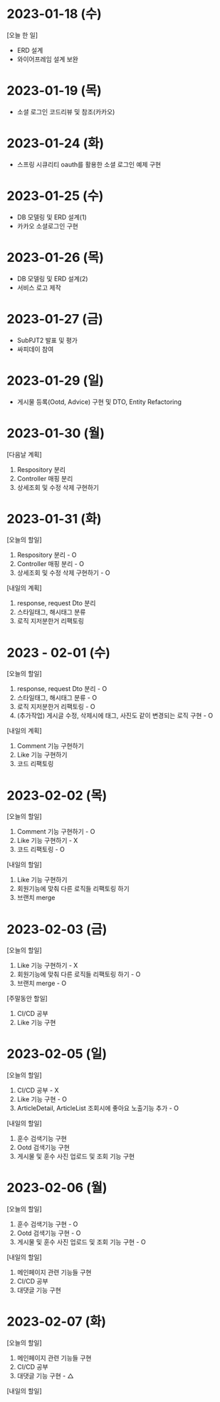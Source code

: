 # 2023-01-18 (수)

[오늘 한 일]

- ERD 설계
- 와이어프레임 설계 보완

# 2023-01-19 (목)

- 소셜 로그인 코드리뷰 및 참조(카카오)

# 2023-01-24 (화)

- 스프링 시큐리티 oauth를 활용한 소셜 로그인 예제 구현

# 2023-01-25 (수)

- DB 모델링 및 ERD 설계(1)
- 카카오 소셜로그인 구현

# 2023-01-26 (목)

- DB 모델링 및 ERD 설계(2)
- 서비스 로고 제작

# 2023-01-27 (금)

- SubPJT2 발표 및 평가
- 싸피데이 참여

# 2023-01-29 (일)

- 게시물 등록(Ootd, Advice) 구현 및 DTO, Entity Refactoring

# 2023-01-30 (월)

[다음날 계획]

1. Respository 분리
2. Controller 매핑 분리
3. 상세조회 및 수정 삭제 구현하기

# 2023-01-31 (화)

[오늘의 할일]

1. Respository 분리 - O
2. Controller 매핑 분리 - O
3. 상세조회 및 수정 삭제 구현하기 - O

[내일의 계획]

1. response, request Dto 분리
2. 스타일태그, 해시태그 분류
3. 로직 지저분한거 리팩토링

# 2023 - 02-01 (수)

[오늘의 할일]

1. response, request Dto 분리 - O
2. 스타일태그, 해시태그 분류 - O
3. 로직 지저분한거 리팩토링 - O
4. (추가작업) 게시글 수정, 삭제시에 태그, 사진도 같이 변경되는 로직 구현 - O

[내일의 계획]

1. Comment 기능 구현하기
2. Like 기능 구현하기
3. 코드 리팩토링

# 2023-02-02 (목)

[오늘의 할일]

1. Comment 기능 구현하기 - O
2. Like 기능 구현하기 - X
3. 코드 리팩토링 - O

[내일의 할일]

1. Like 기능 구현하기
2. 회원기능에 맞춰 다른 로직들 리팩토링 하기
3. 브랜치 merge

# 2023-02-03 (금)

[오늘의 할일]

1. Like 기능 구현하기 - X
2. 회원기능에 맞춰 다른 로직들 리팩토링 하기 - O
3. 브랜치 merge - O

[주말동안 할일]

1. CI/CD 공부
2. Like 기능 구현

# 2023-02-05 (일)

[오늘의 할일]

1. CI/CD 공부 - X
2. Like 기능 구현 - O
3. ArticleDetail, ArticleList 조회시에 좋아요 노출기능 추가 - O

[내일의 할일]

1. 훈수 검색기능 구현
2. Ootd 검색기능 구현
3. 게시물 및 훈수 사진 업로드 및 조회 기능 구현

# 2023-02-06 (월)

[오늘의 할일]

1. 훈수 검색기능 구현 - O
2. Ootd 검색기능 구현 - O
3. 게시물 및 훈수 사진 업로드 및 조회 기능 구현 - O

[내일의 할일]

1. 메인페이지 관련 기능들 구현
2. CI/CD 공부
3. 대댓글 기능 구현

# 2023-02-07 (화)

[오늘의 할일]

1. 메인페이지 관련 기능들 구현
2. CI/CD 공부
3. 대댓글 기능 구현 - △

[내일의 할일]

